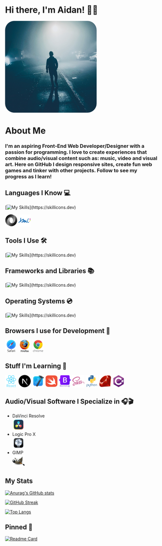 # Hi there, I'm Aidan! 👋🏻

<img src="https://github.com/aidan-yip/aidan-yip/blob/main/small.jpg" width="300" style="border-radius: 30px;"></img>

# About Me

### I'm an aspiring Front-End Web Developer/Designer with a passion for programming. I love to create experiences that combine audio/visual content such as: music, video and visual art. Here on GitHub I design responsive sites, create fun web games and tinker with other projects. Follow to see my progress as I learn!

## Languages I Know 💻

 [![My Skills](https://skillicons.dev/icons?i=html,css,js,md,)](https://skillicons.dev)
 
<div>
  <img src="https://github.com/devicons/devicon/blob/master/icons/json/json-original.svg" width="40" height="40"></img>
  <img src="https://github.com/devicons/devicon/blob/master/icons/xml/xml-original.svg" width="40" height="40"></img>
</div>

## Tools I Use 🛠️

 [![My Skills](https://skillicons.dev/icons?i=vscode,github,gitlab,git,netlify,firebase,cloudflare,npm,google,)](https://skillicons.dev)

## Frameworks and Libraries 📚

 [![My Skills](https://skillicons.dev/icons?i=jquery,electron,)](https://skillicons.dev)

## Operating Systems 💿

  [![My Skills](https://skillicons.dev/icons?i=apple,windows,linux,ubuntu,mint,debian,raspberrypi,)](https://skillicons.dev)

## Browsers I use for Development 🛜

<div>
  <img src="https://github.com/devicons/devicon/blob/master/icons/safari/safari-original-wordmark.svg" width="40" height="40"></img>
  <img src="https://github.com/devicons/devicon/blob/master/icons/firefox/firefox-original-wordmark.svg" width="40" height="40"></img>
  <img src="https://github.com/devicons/devicon/blob/master/icons/chrome/chrome-original-wordmark.svg" width="40" height="40"></img>
</div>

## Stuff I'm Learning 🌿

<div>
  <img src="https://github.com/devicons/devicon/blob/master/icons/react/react-original-wordmark.svg" width="40" height="40"></img>
  <img src="https://github.com/devicons/devicon/blob/master/icons/nextjs/nextjs-original.svg" width="40" height="40"></img>
  <img src="https://github.com/devicons/devicon/blob/master/icons/xcode/xcode-original.svg" width="40" height="40"></img>
  <img src="https://github.com/devicons/devicon/blob/master/icons/swift/swift-original.svg" width="40" height="40"></img>
  <img src="https://github.com/devicons/devicon/blob/master/icons/bootstrap/bootstrap-original-wordmark.svg" width="40" height="40"></img>
  <img src="https://github.com/devicons/devicon/blob/master/icons/sass/sass-original.svg" width="40" height="40"></img>
  <img src="https://github.com/devicons/devicon/blob/master/icons/python/python-original-wordmark.svg" width="40" height="40"></img>
  <img src="https://github.com/devicons/devicon/blob/master/icons/ruby/ruby-original.svg" width="40" height="40"></img>
  <img src="https://github.com/devicons/devicon/blob/master/icons/csharp/csharp-original.svg" width="40" height="40"></img>
</div>

## Audio/Visual Software I Specialize in 🎧🎬

<ul>
  <li>DaVinci Resolve</li>
  <img src="https://github.com/aidan-yip/aidan-yip/raw/main/davinci.png" width="40" height="40"></img>
  <li>Logic Pro X</li>
  <img src="https://github.com/aidan-yip/aidan-yip/raw/main/logicpro-icon.png" width="40" height="40"></img>
  <li>GIMP</li>
   <img src="https://github.com/devicons/devicon/raw/master/icons/gimp/gimp-original.svg" width="40" height="40"></img>
</ul>

## My Stats

[![Anurag's GitHub stats](https://github-readme-stats.vercel.app/api?username=aidan-yip&border_radius=35&border_color=001658&theme=algolia)](https://github.com/anuraghazra/github-readme-stats)

[![GitHub Streak](https://streak-stats.demolab.com?user=aidan-yip&theme=hacker&border_radius=35&card_width=450&background=001900&border=022B00)](https://git.io/streak-stats)

[![Top Langs](https://github-readme-stats.vercel.app/api/top-langs/?username=aidan-yip&layout=donut-vertical&theme=codeSTACKr&border_radius=35&card_width=450&height=195)](https://github.com/anuraghazra/github-readme-stats)

## Pinned 📌

[![Readme Card](https://github-readme-stats.vercel.app/api/pin/?username=aidan-yip&repo=mac_tv&theme=algolia)](https://github.com/aidan-yip/mac_tv)

<!--
**aidan-yip/aidan-yip** is a ✨ _special_ ✨ repository because its `README.md` (this file) appears on your GitHub profile.

  <img src="" width="40" height="40"></img>
  <img src="" width="40" height="40"></img>
  <img src="" width="40" height="40"></img>

  <div>
  <img src="https://github.com/devicons/devicon/blob/master/icons/html5/html5-original-wordmark.svg" width="40" height="40"></img>
  <img src="https://github.com/devicons/devicon/blob/master/icons/css3/css3-original-wordmark.svg" width="40" height="40"></img>
  <img src="https://github.com/devicons/devicon/blob/master/icons/javascript/javascript-original.svg" width="40" height="40"></img>
  <img src="https://github.com/devicons/devicon/blob/master/icons/json/json-original.svg" width="40" height="40"></img>
  <img src="https://github.com/devicons/devicon/blob/master/icons/xml/xml-original.svg" width="40" height="40"></img>
  <img src="https://github.com/devicons/devicon/blob/master/icons/markdown/markdown-original.svg" width="40" height="40"></img>
</div>

<div>
  <img src="https://github.com/devicons/devicon/blob/master/icons/jquery/jquery-original-wordmark.svg" width="40" height="40"></img>
  <img src="https://github.com/devicons/devicon/blob/master/icons/electron/electron-original.svg" width="40" height="40"></img>
</div>

  <div>
  <img src="https://github.com/aidan-yip/aidan-yip/raw/main/apple.png" width="35" height="40"></img>
  <img src="https://github.com/devicons/devicon/blob/master/icons/linux/linux-original.svg" width="40" height="40"></img>
  <img src="https://github.com/devicons/devicon/blob/master/icons/windows11/windows11-original.svg" width="40" height="40"></img> 
</div>

  <div>
  <img src="https://github.com/devicons/devicon/blob/master/icons/vscode/vscode-original-wordmark.svg" width="40" height="40"></img>
  <img src="https://github.com/devicons/devicon/blob/master/icons/github/github-original-wordmark.svg" width="40" height="40"></img>
  <img src="https://github.com/devicons/devicon/blob/master/icons/git/git-original-wordmark.svg" width="40" height="40"></img>
  <img src="https://github.com/devicons/devicon/blob/master/icons/netlify/netlify-original-wordmark.svg" width="40" height="40"></img>
  <img src="https://github.com/devicons/devicon/blob/master/icons/firebase/firebase-original-wordmark.svg" width="40" height="40"></img>
  <img src="https://github.com/devicons/devicon/blob/master/icons/cloudflare/cloudflare-original-wordmark.svg" width="40" height="40"></img>
  <img src="https://github.com/devicons/devicon/blob/master/icons/npm/npm-original-wordmark.svg" width="40" height="40"></img>
  <img src="https://github.com/devicons/devicon/blob/master/icons/google/google-original-wordmark.svg" width="40" height="40"></img>
</div>

Here are some ideas to get you started:

- 🔭 I’m currently working on ...
- 🌱 I’m currently learning ...
- 👯 I’m looking to collaborate on ...
- 🤔 I’m looking for help with ...
- 💬 Ask me about ...
- 📫 How to reach me: ...
- ⚡ Fun fact: ...
-->
